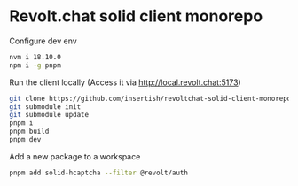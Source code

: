 # Revolt.chat solid client monorepo

Configure dev env

```bash
nvm i 18.10.0
npm i -g pnpm
```

Run the client locally (Access it via http://local.revolt.chat:5173)

```bash
git clone https://github.com/insertish/revoltchat-solid-client-monorepo
git submodule init
git submodule update
pnpm i
pnpm build
pnpm dev
```

Add a new package to a workspace

```bash
pnpm add solid-hcaptcha --filter @revolt/auth
```
